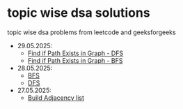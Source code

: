 # topic wise dsa solutions
topic wise dsa problems from leetcode and geeksforgeeks

* 29.05.2025:
  * [Find if Path Exists in Graph - DFS](graph/src/_3_bfs_dfs/_1971_FindIfPathExistsInGraph_DFS.java)
  * [Find if Path Exists in Graph - BFS](graph/src/_3_bfs_dfs/_1971_FindIfPathExistsInGraph_BFS.java)
* 28.05.2025:
  * [BFS](./graph/src/_2_traversal/BFS.java)
  * [DFS](./graph/src/_2_traversal/DFS.java)
* 27.05.2025: 
  * [Build Adjacency list](./graph/src/_1_basic/PrintAdjList.java)
